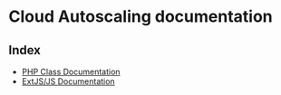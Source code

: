 Cloud Autoscaling documentation
==============

Index
-----------

* [PHP Class Documentation](php-classes/)
* [ExtJS/JS Documentation](js/)